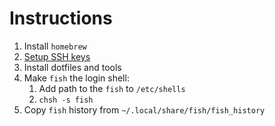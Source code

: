# Instructions

1. Install `homebrew`
2. [Setup SSH keys](https://docs.github.com/en/authentication/connecting-to-github-with-ssh/generating-a-new-ssh-key-and-adding-it-to-the-ssh-agent)
3. Install dotfiles and tools
4. Make `fish` the login shell:
	1. Add path to the `fish` to `/etc/shells`
	2. `chsh -s fish`
5. Copy `fish` history from `~/.local/share/fish/fish_history`
